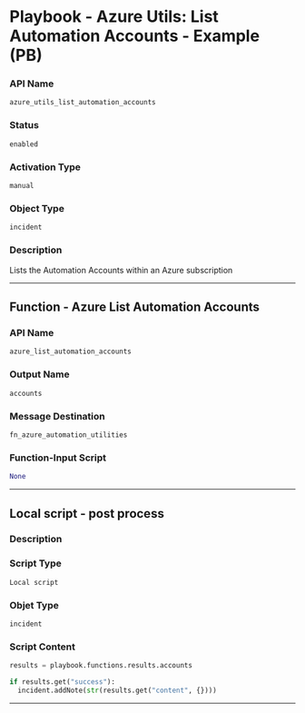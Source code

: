 <!--
    DO NOT MANUALLY EDIT THIS FILE
    THIS FILE IS AUTOMATICALLY GENERATED WITH resilient-sdk codegen
    Generated with resilient-sdk v49.1.51
-->

# Playbook - Azure Utils: List Automation Accounts - Example (PB)

### API Name
`azure_utils_list_automation_accounts`

### Status
`enabled`

### Activation Type
`manual`

### Object Type
`incident`

### Description
Lists the Automation Accounts within an Azure subscription


---
## Function - Azure List Automation Accounts

### API Name
`azure_list_automation_accounts`

### Output Name
`accounts`

### Message Destination
`fn_azure_automation_utilities`

### Function-Input Script
```python
None
```

---

## Local script - post process

### Description


### Script Type
`Local script`

### Objet Type
`incident`

### Script Content
```python
results = playbook.functions.results.accounts

if results.get("success"):
  incident.addNote(str(results.get("content", {})))
```

---
